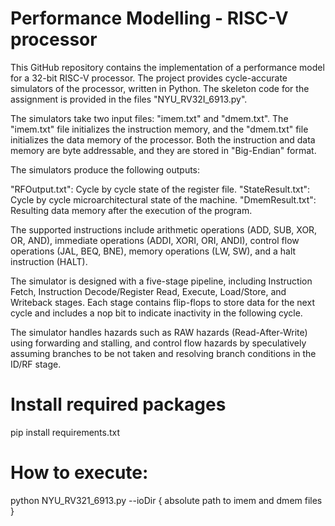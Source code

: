 # Performance Modelling - RISC-V processor
This GitHub repository contains the implementation of a performance model for a 32-bit RISC-V processor. The project provides cycle-accurate simulators of the processor, written in Python. The skeleton code for the assignment is provided in the files "NYU_RV32I_6913.py".

The simulators take two input files: "imem.txt" and "dmem.txt". The "imem.txt" file initializes the instruction memory, and the "dmem.txt" file initializes the data memory of the processor. Both the instruction and data memory are byte addressable, and they are stored in "Big-Endian" format.

The simulators produce the following outputs:

"RFOutput.txt": Cycle by cycle state of the register file.
"StateResult.txt": Cycle by cycle microarchitectural state of the machine.
"DmemResult.txt": Resulting data memory after the execution of the program.

The supported instructions include arithmetic operations (ADD, SUB, XOR, OR, AND), immediate operations (ADDI, XORI, ORI, ANDI), control flow operations (JAL, BEQ, BNE), memory operations (LW, SW), and a halt instruction (HALT).

The simulator is designed with a five-stage pipeline, including Instruction Fetch, Instruction Decode/Register Read, Execute, Load/Store, and Writeback stages. Each stage contains flip-flops to store data for the next cycle and includes a nop bit to indicate inactivity in the following cycle.

The simulator handles hazards such as RAW hazards (Read-After-Write) using forwarding and stalling, and control flow hazards by speculatively assuming branches to be not taken and resolving branch conditions in the ID/RF stage.

# Install required packages
pip install requirements.txt

# How to execute:
python NYU_RV321_6913.py --ioDir { absolute path to imem and dmem files }
